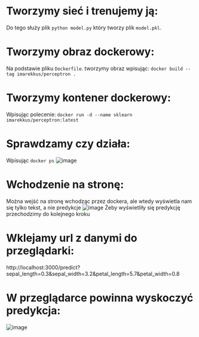 
# Tworzymy sieć i trenujemy ją:

Do tego służy plik `python model.py` który tworzy plik `model.pkl`.

# Tworzymy obraz dockerowy:

Na podstawie pliku `Dockerfile`. tworzymy obraz wpisując: `docker build --tag imarekkus/perceptron .`

# Tworzymy kontener dockerowy:

Wpisując polecenie: `docker run -d --name sklearn imarekkus/perceptron:latest`

# Sprawdzamy czy działa:

Wpisując `docker ps`
![image](https://user-images.githubusercontent.com/49692939/168680654-73dc885b-348c-4a10-9c19-044c5157f58e.png)


# Wchodzenie na stronę:

Można wejść na stronę wchodząc przez dockera, ale wtedy wyświetla nam się tylko tekst, a nie predykcje
![image](https://user-images.githubusercontent.com/49692939/168680505-c2965fc2-33ad-4abe-bb9a-b73efe10cc0c.png)
Żeby wyświetliły się predykcję przechodzimy do kolejnego kroku

# Wklejamy url z danymi do przeglądarki:

http://localhost:3000/predict?sepal_length=0.3&sepal_width=3.2&petal_length=5.7&petal_width=0.8

# W przeglądarce powinna wyskoczyć predykcja:
![image](https://user-images.githubusercontent.com/49692939/168679151-1a91c760-1fe8-4927-975e-af0599bfa528.png)

